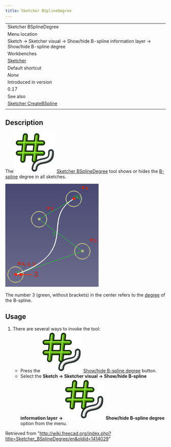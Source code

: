 ```yaml
---
title: Sketcher BSplineDegree
---
```


|                                                                                             |
| ------------------------------------------------------------------------------------------- |
| Sketcher BSplineDegree                                                                      |
| Menu location                                                                               |
| Sketch → Sketcher visual → Show/hide B-spline information layer → Show/hide B-spline degree |
| Workbenches                                                                                 |
| [Sketcher](/Sketcher_Workbench "Sketcher Workbench")                                        |
| Default shortcut                                                                            |
| _None_                                                                                      |
| Introduced in version                                                                       |
| 0.17                                                                                        |
| See also                                                                                    |
| [Sketcher CreateBSpline](/Sketcher_CreateBSpline "Sketcher CreateBSpline")                  |
|                                                                                             |

## Description

The ![](/src/assets/images/Sketcher_BSplineDegree.svg) [Sketcher BSplineDegree](/Sketcher_BSplineDegree "Sketcher BSplineDegree") tool shows or hides the [B-spline](/B-Splines "B-Splines") degree in all sketches.

![](/src/assets/images/Sketcher_B-spline_example01.png)

The number 3 (green, without brackets) in the center refers to the [degree](/Sketcher_BSplineIncreaseDegree "Sketcher BSplineIncreaseDegree") of the B-spline.

## Usage

1. There are several ways to invoke the tool:
   - Press the ![](/src/assets/images/Sketcher_BSplineDegree.svg) [Show/hide B-spline degree](/Sketcher_BSplineDegree "Sketcher BSplineDegree") button.
   - Select the **Sketch → Sketcher visual → Show/hide B-spline information layer → ![](/src/assets/images/Sketcher_BSplineDegree.svg) Show/hide B-spline degree** option from the menu.

Retrieved from "<http://wiki.freecad.org/index.php?title=Sketcher_BSplineDegree/en&oldid=1414029>"
